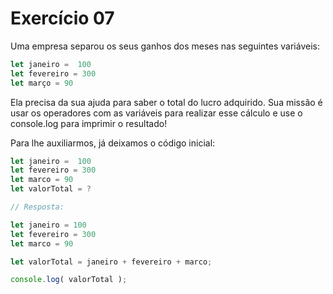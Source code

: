 

# Exercício 07

Uma empresa separou os seus ganhos dos meses nas seguintes variáveis:

```javascript
let janeiro =  100
let fevereiro = 300
let março = 90
```

Ela precisa da sua ajuda para saber o total do lucro adquirido. Sua missão é usar os operadores com as variáveis para realizar esse cálculo e use o console.log para imprimir o resultado!



Para lhe auxiliarmos, já deixamos o código inicial:

```javascript
let janeiro =  100
let fevereiro = 300
let marco = 90
let valorTotal = ?
```


```javascript
// Resposta:

let janeiro = 100
let fevereiro = 300
let marco = 90

let valorTotal = janeiro + fevereiro + marco;

console.log( valorTotal );
```